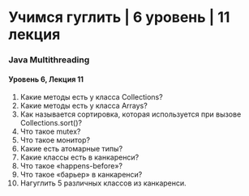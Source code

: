 # Учимся гуглить | 6 уровень | 11 лекция
### Java Multithreading
#### Уровень 6, Лекция 11

1. Какие методы есть у класса Collections?
2. Какие методы есть у класса Arrays?
3. Как называется сортировка, которая используется при вызове Collections.sort()?
4. Что такое mutex?
5. Что такое монитор?
6. Какие есть атомарные типы?
7. Какие классы есть в канкаренси?
8. Что такое «happens-before»?
9. Что такое «барьер» в канкаренси?
10.	Нагуглить 5 различных классов из канкаренси.
